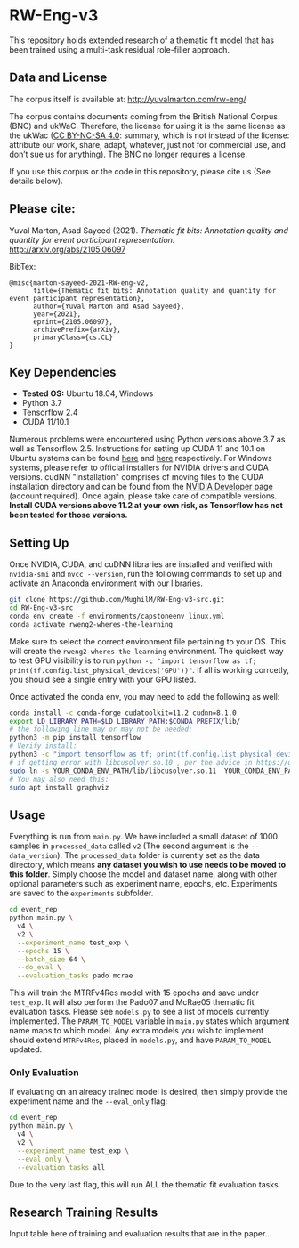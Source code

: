 # RW-Eng-v3

This repository holds extended research of a thematic fit model that has been trained using a multi-task residual role-filler approach. 

## Data and License
The corpus itself is available at: http://yuvalmarton.com/rw-eng/

The corpus contains documents coming from the British National Corpus (BNC) and ukWaC. Therefore, the license for using it is the same license as the ukWac ([CC BY-NC-SA 4.0](https://creativecommons.org/licenses/by-nc-sa/4.0/legalcode): summary, which is not instead of the license: attribute our work, share, adapt, whatever, just not for commercial use, and don’t sue us for anything). The BNC no longer requires a license.

If you use this corpus or the code in this repository, please cite us (See details below).

## Please cite:
Yuval Marton, Asad Sayeed (2021). *Thematic fit bits: Annotation quality and quantity for event participant representation.* http://arxiv.org/abs/2105.06097

BibTex:
```
@misc{marton-sayeed-2021-RW-eng-v2,
      title={Thematic fit bits: Annotation quality and quantity for event participant representation},
      author={Yuval Marton and Asad Sayeed},
      year={2021},
      eprint={2105.06097},
      archivePrefix={arXiv},
      primaryClass={cs.CL}
}
```

## Key Dependencies

- **Tested OS:** Ubuntu 18.04, Windows
- Python 3.7
- Tensorflow 2.4
- CUDA 11/10.1

Numerous problems were encountered using Python versions above 3.7 as well as Tensorflow 2.5. Instructions for setting up CUDA 11 and 10.1 on Ubuntu systems can be found [here](https://www.tensorflow.org/install/gpu#install_cuda_with_apt) and [here](http://web.archive.org/web/20201207152356/https://www.tensorflow.org/install/gpu) respectively. For Windows systems, please refer to official installers for NVIDIA drivers and CUDA versions. cudNN "installation" comprises of moving files to the CUDA installation directory and can be found from the [NVIDIA Developer page](https://developer.nvidia.com/rdp/cudnn-archive) (account required). Once again, please take care of compatible versions. **Install CUDA versions above 11.2 at your own risk, as Tensorflow has not been tested for those versions.**

## Setting Up

Once NVIDIA, CUDA, and cuDNN libraries are installed and verified with `nvidia-smi` and `nvcc --version`, run the following commands to set up and activate an Anaconda environment with our libraries.

```bash
git clone https://github.com/MughilM/RW-Eng-v3-src.git
cd RW-Eng-v3-src
conda env create -f environments/capstoneenv_linux.yml
conda activate rweng2-wheres-the-learning
```

Make sure to select the correct environment file pertaining to your OS. This will create the `rweng2-wheres-the-learning` environment. The quickest way to test GPU visibility is to run `python -c "import tensorflow as tf; print(tf.config.list_physical_devices('GPU'))"`. If all is working corrcetly, you should see a single entry with your GPU listed.

Once activated the conda env, you may need to add the following as well:
```bash
conda install -c conda-forge cudatoolkit=11.2 cudnn=8.1.0
export LD_LIBRARY_PATH=$LD_LIBRARY_PATH:$CONDA_PREFIX/lib/
# the following line may or may not be needed:
python3 -m pip install tensorflow
# Verify install:
python3 -c "import tensorflow as tf; print(tf.config.list_physical_devices('GPU'))"
# if getting error with libcusolver.so.10 , per the advice in https://github.com/tensorflow/tensorflow/issues/43947#issuecomment-715295153 , try adding something like:
sudo ln -s YOUR_CONDA_ENV_PATH/lib/libcusolver.so.11  YOUR_CONDA_ENV_PATH/lib/libcusolver.so.10 
# You may also need this:
sudo apt install graphviz
```

## Usage

Everything is run from `main.py`. We have included a small dataset of 1000 samples in `processed_data` called `v2` (The second argument is the `--data_version`). The `processed_data` folder is currently set as the data directory, which means **any dataset you wish to use needs to be moved to this folder**. Simply choose the model and dataset name, along with other optional parameters such as experiment name, epochs, etc. Experiments are saved to the `experiments` subfolder.

```bash
cd event_rep
python main.py \
  v4 \
  v2 \
  --experiment_name test_exp \
  --epochs 15 \
  --batch_size 64 \
  --do_eval \
  --evaluation_tasks pado mcrae
```

This will train the MTRFv4Res model with 15 epochs and save under `test_exp`. It will also perform the Pado07 and McRae05 thematic fit evaluation tasks. Please see `models.py` to see a list of models currently implemented. The `PARAM_TO_MODEL` variable in `main.py` states which argument name maps to which model. Any extra models you wish to implement should extend `MTRFv4Res`, placed in `models.py`, and have `PARAM_TO_MODEL` updated.

### Only Evaluation

If evaluating on an already trained model is desired, then simply provide the experiment name and the `--eval_only` flag:

```bash
cd event_rep
python main.py \
  v4 \
  v2 \
  --experiment_name test_exp \
  --eval_only \
  --evaluation_tasks all
```

Due to the very last flag, this will run ALL the thematic fit evaluation tasks.

## Research Training Results

Input table here of training and evaluation results that are in the paper...

